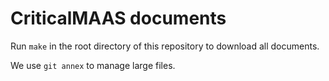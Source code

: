 # CriticalMAAS documents

Run `make` in the root directory of this repository to download all documents.

We use `git annex` to manage large files.
